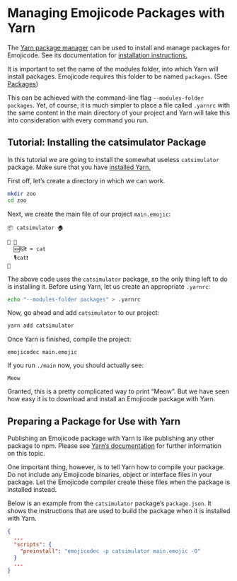 # Managing Emojicode Packages with Yarn

The [Yarn package manager](https://yarnpkg.com/en/) can be used to install and
manage packages for Emojicode. See its documentation for
[installation instructions.](https://yarnpkg.com/en/docs/install)

It is important to set the name of the modules folder, into which Yarn will
install packages. Emojicode requires this folder to be named `packages`. (See
[Packages](../reference/packages.html))

This can be achieved with the command-line flag `--modules-folder packages`.
Yet, of course, it is much simpler to place a file called `.yarnrc` with the
same content in the main directory of your project and Yarn will
take this into consideration with every command you run.

## Tutorial: Installing the catsimulator Package

In this tutorial we are going to install the somewhat useless
`catsimulator` package. Make sure that you have [installed Yarn.](https://yarnpkg.com/en/docs/install)

First off, let’s create a directory in which we can work.

```sh
mkdir zoo
cd zoo
```

Next, we create the main file of our project `main.emojic`:

```
📦 catsimulator 🏠

🏁 🍇
  🆕🐱❗️ ➡️ cat
  🎙cat❗️
🍉
```

The above code uses the `catsimulator` package, so the only thing left to do is
installing it. Before using Yarn, let us create an appropriate `.yarnrc`:

```sh
echo "--modules-folder packages" > .yarnrc
```

Now, go ahead and add `catsimulator` to our project:

```sh
yarn add catsimulator
```

Once Yarn is finished, compile the project:

```
emojicodec main.emojic
```

If you run `./main` now, you should actually see:

```
Meow
```

Granted, this is a pretty complicated way to print “Meow”. But we have seen how
easy it is to download and install an Emojicode package with Yarn.

## Preparing a Package for Use with Yarn

Publishing an Emojicode package with Yarn is like publishing any other package
to npm.  Please see [Yarn’s documentation](https://yarnpkg.com/en/docs/creating-a-package)
for further information on this topic.

One important thing, however, is to tell Yarn how to compile your package. Do
not include any Emojicode binaries, object or interface files in your package.
Let the Emojicode compiler create these files when the package is installed
instead.

Below is an example from the `catsimulator` package’s `package.json`. It shows
the instructions that are used to build the package when it is installed with
Yarn.

```json
{
  ...
  "scripts": {
    "preinstall": "emojicodec -p catsimulator main.emojic -O"
  }
  ...
}
```

